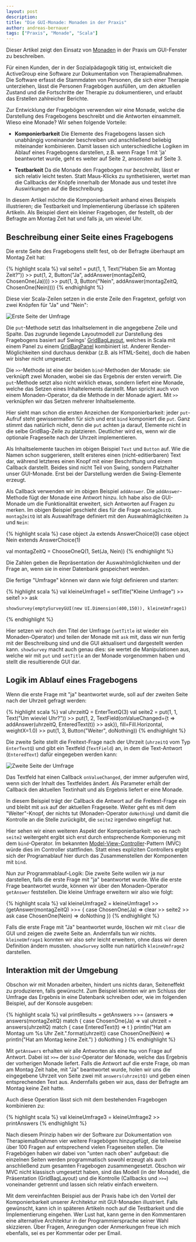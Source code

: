 ```yaml
---
layout: post
description: 
title: "Die GUI-Monade: Monaden in der Praxis"
author: andreas-bernauer
tags: ["Praxis", "Monade", "Scala"]
---
```


Dieser Artikel zeigt den Einsatz von
[Monaden](http://funktionale-programmierung.de/2013/04/18/haskell-monaden.html)
in der Praxis um GUI-Fenster zu beschreiben.

Für einen Kunden, der in der Sozialpädagogik tätig ist, entwickelt die
ActiveGroup eine Software zur Dokumentation von Therapiemaßnahmen.
Die Software erfasst die Stammdaten von Personen, die sich einer
Therapie unterziehen, lässt die Personen Fragebögen ausfüllen, um den
aktuellen Zustand und die Fortschritte der Therapie zu dokumentieren,
und erlaubt das Erstellen zahlreicher Berichte.

Zur Entwicklung der Fragebögen verwenden wir eine Monade, welche die
Darstellung des Fragebogens beschreibt und die Antworten einsammelt.
Wieso eine Monade?  Wir sehen folgende Vorteile:

- **Komponierbarkeit** Die Elemente des Fragebogens lassen sich unabhängig
  voneinander beschreiben und anschließend beliebig miteinander
  kombinieren.  Damit lassen sich unterschiedliche Logiken im
  Ablauf eines Fragebogens darstellen, z.B. wenn Frage 1 mit 'ja'
  beantwortet wurde, geht es weiter auf Seite 2, ansonsten auf Seite
  3.

- **Testbarkeit** Da die Monade den Fragebogen nur *beschreibt*, lässt
  er sich relativ leicht testen.  Statt Maus-Klicks zu synthetisieren,
  wertet man die Callbacks der Knöpfe innerhalb der Monade aus und
  testet ihre Auswirkungen auf die Beschreibung.

In diesem Artikel möchte die Komponierbarkeit anhand eines Beispiels
illustrieren; die Testbarkeit und Implementierung überlasse ich
späteren Artikeln. Als Beispiel dient ein kleiner Fragebogen, der
festellt, ob der Befragte am Montag Zeit hat und falls ja, um wieviel
Uhr.

<!-- more start -->

## Beschreibung einer Seite eines Fragebogens

Die erste Seite des Fragebogens stellt fest, ob der Befragte überhaupt
am Montag Zeit hat:

{% highlight scala %}
   val seite1 =
     put(1, 1, Text("Haben Sie am Montag Zeit?")) >>
     put(1, 2, Button("Ja", addAnswer(montagZeitQ, ChosenOne(Ja)))) >>
     put(1, 3, Button("Nein", addAnswer(montagZeitQ, ChosenOne(Nein))))
{% endhighlight %}

Diese vier Scala-Zeilen setzen in die erste Zeile den Fragetext,
gefolgt von zwei Knöpfen für "Ja" und "Nein":

![Erste Seite der Umfrage](/files/gui-monade/seite1.png "Erste Seite der
 Umfrage")

Die `put`-Methode setzt das Inhaltselement in die angegebene Zeile und
Spalte.  Das zugrunde liegende Layoutmodell zur Darstellung des
Fragebogens basiert auf Swings'
[GridBagLayout](http://docs.oracle.com/javase/tutorial/uiswing/layout/gridbag.html),
welches in Scala mit einem Panel zu einem
[GridBagPanel](http://www.scala-lang.org/api/2.10.0/scala/swing/GridBagPanel.html)
kombiniert ist.  Anderer Render-Möglichkeiten sind durchaus denkbar
(z.B. als HTML-Seite), doch die haben wir bisher nicht umgesetzt.

Die `>>`-Methode ist eine der beiden `bind`-Methoden der Monade: sie
verknüpft zwei Monaden, wobei sie das Ergebnis der ersten verwirft.
Die `put`-Methode setzt also nicht wirklich etwas, sondern liefert
eine Monade, welche das Setzen eines Inhaltelements darstellt.  Man
spricht auch von einem Monaden-Operator, da die Methode in der Monade
agiert.  Mit `>>` verknüpfen wir das Setzen mehrerer Inhaltselemente.

Hier sieht man schon die ersten Anzeichen der Komponierbarkeit: jeder
`put`-Aufruf steht gewissermaßen für sich und erst `bind` komponiert
die `put`.  Ganz stimmt das natürlich nicht, denn die `put` achten
ja darauf, Elemente nicht in die selbe GridBag-Zelle zu platzieren.
Deutlicher wird es, wenn wir die optionale Frageseite nach der Uhrzeit
implementieren.

Als Inhaltselemente tauchen im obigen Beispiel `Text` und `Button`
auf.  Wie die Namen schon suggerieren, stellt ersteres einen
(nicht-editierbaren) Text dar, während letzteres einen Knopf mit einer
Beschriftung und einem Callback darstellt.  Beides sind nicht Teil von
Swing, sondern Platzhalter unser GUI-Monade.  Erst bei der Darstellung
werden die Swing-Elemente erzeugt.

Als Callback verwenden wir im obigen Beispiel `addAnswer`.  Die
`addAnswer`-Methode fügt der Monade eine Antwort hinzu.  Ich habe also
die GUI-Monade um die Funktionalität erweitert, sich Antworten auf
Fragen zu merken.  Im obigen Beispiel geschieht dies für die Frage
`montagZeitQ`.  `montagZeitQ` ist als Auswahlfrage definiert mit den
Auswahlmäglichkeiten `Ja` und `Nein`:

{% highlight scala %}
  case object Ja extends AnswerChoice(0)
  case object Nein extends AnswerChoice(1)

  val montagZeitQ = ChooseOneQ(1, Set(Ja, Nein))
{% endhighlight %}

Die Zahlen geben die Repräsentation der Auswahlmöglichkeiten und der
Frage an, wenn sie in einer Datenbank gespeichert werden.

Die fertige "Umfrage" können wir dann wie folgt definieren und
starten:

{% highlight scala %}
    val kleineUmfrage1 =
      setTitle("Kleine Umfrage") >>
      seite1 >>
      ask
     
    showSurvey(emptySurveyGUI(new UI.Dimension(400,150)), kleineUmfrage1)
{% endhighlight %}

Hier setzen wir noch den Titel der Umfrage (`setTitle` ist wieder ein
Monaden-Operator) und teilen der Monade mit `ask` mit, dass wir nun
fertig mit der Beschreibung sind und die GUI aktualisert und
dargestellt werden kann.  `showSurvey` macht auch genau dies: sie
wertet die Manipulationen aus, welche wir mit `put` und `setTitle` an
der Monade vorgenommen haben und stellt die resultierende GUI dar.


## Logik im Ablauf eines Fragebogens

Wenn die erste Frage mit "ja" beantwortet wurde, soll auf der zweiten
Seite nach der Uhrzeit gefragt werden:

{% highlight scala %}
    val uhrzeitQ = EnterTextQ(3)
    val seite2 =
      put(1, 1, Text("Um wieviel Uhr?")) >>
      put(1, 2, TextField(onValueChanged={t => addAnswer(uhrzeitQ, EnteredText(t)) >> ask}),
        fill=Fill.Horizontal, weightX=1.0) >>
      put(1, 3, Button("Weiter", doNothing))
{% endhighlight %}

Die zweite Seite stellt die Freitext-Frage nach der Uhrzeit
(`uhrzeitQ` vom Typ `EnterTextQ`) und gibt ein Textfeld (`TextField`)
an, in dem die Text-Antwort (`EnteredText`) dafür eingegeben werden
kann:

![Zweite Seite der Umfrage](/files/gui-monade/seite2.png "Zwetie Seit
 der Umfrage")

Das Textfeld hat einen Callback `onValueChanged`, der immer
aufgerufen wird, wenn sich der Inhalt des Textfeldes ändert.  Als
Parameter erhält der Callback den aktuellen Textinhalt und als
Ergebnis liefert er eine Monade.

In diesem Beispiel trägt der Callback die Antwort auf die
Freitext-Frage ein und bleibt mit `ask` auf der aktuellen Frageseite.
Weiter geht es mit dem "Weiter"-Knopf, der nichts tut
(Monaden-Operator `doNothing`) und damit die Kontrolle an die Stelle
zurückgibt, die `seite2` irgendwo eingefügt hat.

Hier sehen wir einen weiteren Aspekt der Komponierbarkeit: wo es nach
`seite2` weitergeht ergibt sich erst durch entsprechende Komponierung
mit dem `bind`-Operator.  Im bekannten
[Model-View-Controller](http://de.wikipedia.org/wiki/Model_View_Controller)-Pattern
(MVC) würde dies im Controller stattfinden.  Statt eines expliziten
Controllers ergibt sich der Programablauf hier durch das
Zusammenstellen der Komponenten mit `bind`.

Nun zur Programmablauf-Logik: Die zweite Seite wollen wir ja nur
darstellen, falls die erste Frage mit "ja" beantwortet wurde.  Wie die
erste Frage beantwortet wurde, können wir über den Monaden-Operator
`getAnswer` feststellen.  Die kleine Umfrage erweitern wir also wie
folgt:

{% highlight scala %}
    val kleineUmfrage2 =
      kleineUmfrage1 >>
      (getAnswer(montagZeitQ) >>= {
        case ChosenOne(Ja) =>
          clear >> seite2 >> ask
        case ChosenOne(Nein) => doNothing
      })
{% endhighlight %}

Falls die erste Frage mit "Ja" beantwortet wurde, löschen wir mit
`clear` die GUI und zeigen die zweite Seite an.  Andernfalls tun wir
nichts.  `kleineUmfrage1` konnten wir also sehr leicht erweitern,
ohne dass wir deren Definition ändern mussten.  `showSurvey` sollte
nun natürlich `kleineUmfrage2` darstellen.

## Interaktion mit der Umgebung

Obschon wir mit Monaden arbeiten, hindert uns nichts daran,
Seiteneffekt zu produzieren, falls gewünscht.  Zum Beispiel könnten
wir am Schluss der Umfrage das Ergebnis in eine Datenbank schreiben
oder, wie im folgenden Beispiel, auf der Konsole ausgeben:

{% highlight scala %}
  val printResults =
    getAnswers >>= {answers =>
      answers(montagZeitQ) match {
        case ChosenOne(Ja) =>
          val uhrzeit = answers(uhrzeitQ) match {
            case EnteredText(t) => t
          }
          println("Hat am Montag um %s Uhr Zeit.".format(uhrzeit))
        case ChosenOne(Nein) => println("Hat am Montag keine Zeit.")
      }
      doNothing
    }
{% endhighlight %}

Mit `getAnswers` erhalten wir alle Antworten als eine `Map` von Frage
auf Antwort.  Dabei ist `>>=` der `bind`-Operator der Monade, welche
das Ergebnis der vorherigen Monade liefert.  Falls die Antwort auf die
erste Frage, ob man am Montag Zeit habe, mit "Ja" beantwortet wurde,
holen wir uns die eingegebene Uhrzeit von Seite zwei mit
`answers(uhrzeitQ)` und geben einen entsprechenden Text aus.
Andernfalls geben wir aus, dass der Befragte am Montag keine Zeit
hatte.

Auch diese Operation lässt sich mit dem bestehenden Fragebogen
kombinieren zu:

{% highlight scala %}
     val kleineUmfrage3 =
       kleineUmfrage2 >> printAnswers
{% endhighlight %}

Nach diesem Prinzip haben wir der Software zur Dokumentation von
Therapiemaßnahmen vier weitere Fragebögen hinzugefügt, die teilweise
über 100 Fragen auf entsprechend vielen Frageseiten stellen.  Die
Fragebögen haben wir dabei von "unten nach oben" aufgebaut: die
einzelnen Seiten werden programmatisch sowohl erzeugt als auch
anschließend zum gesamten Fragebogen zusammengesetzt.  Obschon wir MVC
nicht klassisch umgesetzt haben, sind das Modell (in der Monade), die
Präsentation (GridBagLayout) und die Kontrolle (Callbacks und `>>=`)
voneinander getrennt und lassen sich relativ einfach erweitern.

Mit dem vereinfachten Beispiel aus der Praxis habe ich den Vorteil der
Komponierbarkeit unserer Architektur mit GUI-Monaden illustriert.
Falls gewünscht, kann ich in späteren Artikeln noch auf die
Testbarkeit und die Implementierung eingehen.  Wer Lust hat, kann
gerne in den Kommentaren eine alternative Architektur in der
Programmiersprache seiner Wahl skizzieren.  Über Fragen, Anregungen
oder Anmerkungen freue ich mich ebenfalls, sei es per Kommentar oder
per Email.

